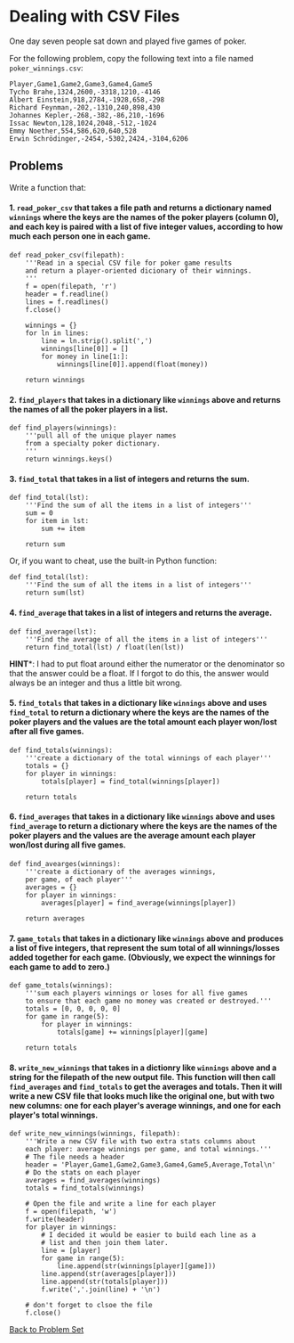 # Dealing with CSV Files

One day seven people sat down and played five games of poker.

For the following problem, copy the following text into a file named `poker_winnings.csv`:

    Player,Game1,Game2,Game3,Game4,Game5
    Tycho Brahe,1324,2600,-3318,1210,-4146
    Albert Einstein,918,2784,-1928,658,-298
    Richard Feynman,-202,-1310,240,898,430
    Johannes Kepler,-268,-382,-86,210,-1696
    Issac Newton,128,1024,2048,-512,-1024
    Emmy Noether,554,586,620,640,528
    Erwin Schrödinger,-2454,-5302,2424,-3104,6206


## Problems

Write a function that:

#### 1. `read_poker_csv` that takes a file path and returns a dictionary named `winnings` where the keys are the names of the poker players (column 0), and each key is paired with a list of five integer values, according to how much each person one in each game.

    def read_poker_csv(filepath):
        '''Read in a special CSV file for poker game results
        and return a player-oriented dicionary of their winnings.
        '''
        f = open(filepath, 'r')
        header = f.readline()
        lines = f.readlines()
        f.close()
        
        winnings = {}
        for ln in lines:
            line = ln.strip().split(',')
            winnings[line[0]] = []
            for money in line[1:]:
                winnings[line[0]].append(float(money))
        
        return winnings

#### 2. `find_players` that takes in a dictionary like `winnings` above and returns the names of all the poker players in a list.

    def find_players(winnings):
        '''pull all of the unique player names
        from a specialty poker dictionary.
        '''
        return winnings.keys()

#### 3. `find_total` that takes in a list of integers and returns the sum.

    def find_total(lst):
        '''Find the sum of all the items in a list of integers'''
        sum = 0
        for item in lst:
            sum += item
        
        return sum

Or, if you want to cheat, use the built-in Python function:

    def find_total(lst):
        '''Find the sum of all the items in a list of integers'''
        return sum(lst)

#### 4. `find_average` that takes in a list of integers and returns the average.

    def find_average(lst):
        '''Find the average of all the items in a list of integers'''
        return find_total(lst) / float(len(lst))

**HINT***: I had to put float around either the numerator or the denominator so that the answer could be a float. If I forgot to do this, the answer would always be an integer and thus a little bit wrong.

#### 5. `find_totals` that takes in a dictionary like `winnings` above and uses `find_total` to return a dictionary where the keys are the names of the poker players and the values are the total amount each player won/lost after all five games.

    def find_totals(winnings):
        '''create a dictionary of the total winnings of each player'''
        totals = {}
        for player in winnings:
            totals[player] = find_total(winnings[player])
        
        return totals

#### 6. `find_averages` that takes in a dictionary like `winnings` above and uses `find_average` to return a dictionary where the keys are the names of the poker players and the values are the average amount each player won/lost during all five games.

    def find_avearges(winnings):
        '''create a dictionary of the averages winnings,
        per game, of each player'''
        averages = {}
        for player in winnings:
            averages[player] = find_average(winnings[player])
        
        return averages

#### 7. `game_totals` that takes in a dictionary like `winnings` above and produces a list of five integers, that represent the sum total of all winnings/losses added together for each game. (Obviously, we expect the winnings for each game to add to zero.)

    def game_totals(winnings):
        '''sum each players winnings or loses for all five games
        to ensure that each game no money was created or destroyed.'''
        totals = [0, 0, 0, 0, 0]
        for game in range(5):
            for player in winnings:
                totals[game] += winnings[player][game]
        
        return totals

#### 8. `write_new_winnings` that takes in a dictionry like `winnings` above and a string for the filepath of the new output file. This function will then call `find_averages` and `find_totals` to get the averages and totals. Then it will write a new CSV file that looks much like the original one, but with two new columns: one for each player's average winnings, and one for each player's total winnings.

    def write_new_winnings(winnings, filepath):
        '''Write a new CSV file with two extra stats columns about
        each player: average winnings per game, and total winnings.'''
        # The file needs a header
        header = 'Player,Game1,Game2,Game3,Game4,Game5,Average,Total\n'
        # Do the stats on each player
        averages = find_averages(winnings)
        totals = find_totals(winnings)

        # Open the file and write a line for each player
        f = open(filepath, 'w')
        f.write(header)
        for player in winnings:
            # I decided it would be easier to build each line as a
            # list and then join them later.
            line = [player]
            for game in range(5):
                line.append(str(winnings[player][game]))
            line.append(str(averages[player]))
            line.append(str(totals[player]))
            f.write(','.join(line) + '\n')

        # don't forget to clsoe the file
        f.close()


[Back to Problem Set](problem_set_2_csv.md)
